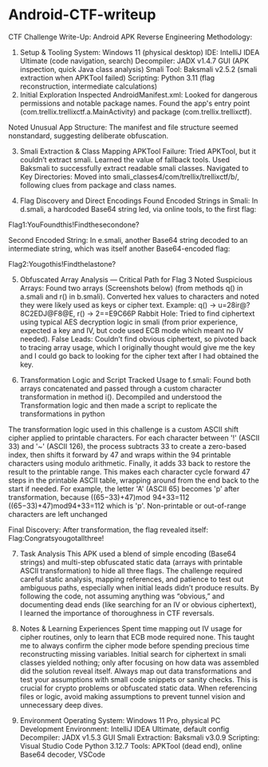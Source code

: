 # Android-CTF-writeup


CTF Challenge Write-Up: Android APK Reverse Engineering
Methodology:
1. Setup & Tooling
System: Windows 11 (physical desktop)
IDE: IntelliJ IDEA Ultimate (code navigation, search)
Decompiler: JADX v1.4.7 GUI (APK inspection, quick Java class analysis)
Smali Tool: Baksmali v2.5.2 (smali extraction when APKTool failed)
Scripting: Python 3.11 (flag reconstruction, intermediate calculations)
2. Initial Exploration
Inspected AndroidManifest.xml: Looked for dangerous permissions and notable package names. Found the app's entry point (com.trellix.trellixctf.a.MainActivity) and package (com.trellix.trellixctf). 

Noted Unusual App Structure: The manifest and file structure seemed nonstandard, suggesting deliberate obfuscation.


3. Smali Extraction & Class Mapping
APKTool Failure: Tried APKTool, but it couldn’t extract smali. Learned the value of fallback tools. Used Baksmali to successfully extract readable smali classes.
Navigated to Key Directories: Moved into smali_classes4/com/trellix/trellixctf/b/, following clues from package and class names.

4. Flag Discovery and Direct Encodings
Found Encoded Strings in Smali: In d.smali, a hardcoded Base64 string led, via online tools, to the first flag:

Flag1:YouFoundthis!Findthesecondone?

Second Encoded String: In e.smali, another Base64 string decoded to an intermediate string, which was itself another Base64-encoded flag:

Flag2:Yougothis!Findthelastone?


5. Obfuscated Array Analysis — Critical Path for Flag 3
Noted Suspicious Arrays: Found two arrays (Screenshots below) (from methods q() in a.smali and r() in b.smali). Converted hex values to characters and noted they were likely used as keys or cipher text.
Example: q() → u=28ir@?8C2EDJ@F8@E, r() → 2==E9C66P
Rabbit Hole: Tried to find ciphertext using typical AES decryption logic in smali (from prior experience, expected a key and IV, but code used ECB mode which meant no IV needed).
False Leads: Couldn’t find obvious ciphertext, so pivoted back to tracing array usage, which I originally thought would give me the key and I could go back to looking for the cipher text after I had obtained the key.

6. Transformation Logic and Script
Tracked Usage to f.smali: Found both arrays concatenated and passed through a custom character transformation in method i().
Decompiled and understood the Transformation logic and then made a script to replicate the transformations in python










The transformation logic used in this challenge is a custom ASCII shift cipher applied to printable characters. For each character between '!' (ASCII 33) and '~' (ASCII 126), the process subtracts 33 to create a zero-based index, then shifts it forward by 47 and wraps within the 94 printable characters using modulo arithmetic. Finally, it adds 33 back to restore the result to the printable range. This makes each character cycle forward 47 steps in the printable ASCII table, wrapping around from the end back to the start if needed. For example, the letter 'A' (ASCII 65) becomes 'p' after transformation, because 
((65−33)+47)mod  94+33=112
((65−33)+47)mod94+33=112 which is 'p'. Non-printable or out-of-range characters are left unchanged

Final Discovery: After transformation, the flag revealed itself:
Flag:Congratsyougotallthree!


7. Task Analysis 
This APK used a blend of simple encoding (Base64 strings) and multi-step obfuscated static data (arrays with printable ASCII transformation) to hide all three flags.
The challenge required careful static analysis, mapping references, and patience to test out ambiguous paths, especially when initial leads didn’t produce results.
By following the code, not assuming anything was “obvious,” and documenting dead ends (like searching for an IV or obvious ciphertext), I learned the importance of thoroughness in CTF reversals.




8. Notes & Learning Experiences
Spent time mapping out IV usage for cipher routines, only to learn that ECB mode required none. This taught me to always confirm the cipher mode before spending precious time reconstructing missing variables.
Initial search for ciphertext in smali classes yielded nothing; only after focusing on how data was assembled did the solution reveal itself.
Always map out data transformations and test your assumptions with small code snippets or sanity checks. This is crucial for crypto problems or obfuscated static data.
When referencing files or logic, avoid making assumptions to prevent tunnel vision and unnecessary deep dives.
9. Environment
Operating System: Windows 11 Pro, physical PC
Development Environment: IntelliJ IDEA Ultimate, default config
Decompiler: JADX v1.5.3 GUI
Smali Extraction: Baksmali v3.0.9 
Scripting: Visual Studio Code Python 3.12.7 
Tools: APKTool (dead end), online Base64 decoder, VSCode 
